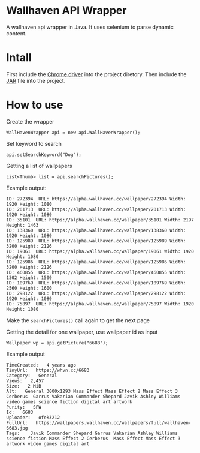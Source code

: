 # Wallhaven API Wrapper 
A wallhaven api wrapper in Java. It uses selenium to parse dynamic content.

# Intall
First include the [Chrome driver](http://chromedriver.chromium.org/downloads) into the project diretory. 
Then include the [JAR](https://github.com/tangjienan/Wallhaven-Api-Wrapper/blob/master/wallhaven_api_wrapper.jar) file into the project.

# How to use

Create the wrapper

```WallHavenWrapper api = new api.WallHavenWrapper();```

Set keyword to search

```api.setSearchKeyword("Dog");```

Getting a list of wallpapers

```List<Thumb> list = api.searchPictures();```

Example output:

    ID: 272394  URL: https://alpha.wallhaven.cc/wallpaper/272394 Width: 1920 Height: 1080
    ID: 201713  URL: https://alpha.wallhaven.cc/wallpaper/201713 Width: 1920 Height: 1080
    ID: 35101  URL: https://alpha.wallhaven.cc/wallpaper/35101 Width: 2197 Height: 1463
    ID: 138360  URL: https://alpha.wallhaven.cc/wallpaper/138360 Width: 1920 Height: 1080
    ID: 125989  URL: https://alpha.wallhaven.cc/wallpaper/125989 Width: 3200 Height: 2126
    ID: 19061  URL: https://alpha.wallhaven.cc/wallpaper/19061 Width: 1920 Height: 1080
    ID: 125986  URL: https://alpha.wallhaven.cc/wallpaper/125986 Width: 3200 Height: 2126
    ID: 460855  URL: https://alpha.wallhaven.cc/wallpaper/460855 Width: 1302 Height: 1500
    ID: 109769  URL: https://alpha.wallhaven.cc/wallpaper/109769 Width: 2560 Height: 1600
    ID: 298122  URL: https://alpha.wallhaven.cc/wallpaper/298122 Width: 1920 Height: 1080
    ID: 75897  URL: https://alpha.wallhaven.cc/wallpaper/75897 Width: 1920 Height: 1080

Make the ```searchPictures()``` call again to get the next page

Getting the detail for one wallpaper, use wallpaper id as input

```Wallpaper wp = api.getPicture("6688");```

Example output

    TimeCreated:   4 years ago
    TinyUrl:   https://whvn.cc/6683
    Category:   General
    Views:   2,457
    Size:   2 MiB
    Alt:   General 3000x1293 Mass Effect Mass Effect 2 Mass Effect 3 Cerberus  Garrus Vakarian Commander Shepard Javik Ashley Williams video games science fiction digital art artwork
    Purity:   SFW
    Id:   6683
    Uploader:   ofek3212
    FullUrl:   https://wallpapers.wallhaven.cc/wallpapers/full/wallhaven-6683.jpg
    Tags:    Javik Commander Shepard Garrus Vakarian Ashley Williams science fiction Mass Effect 2 Cerberus  Mass Effect Mass Effect 3 artwork video games digital art




